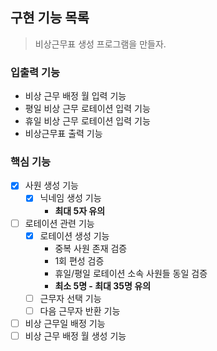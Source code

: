 ## 구현 기능 목록

> 비상근무표 생성 프로그램을 만들자.

### 입출력 기능

- 비상 근무 배정 월 입력 기능
- 평일 비상 근무 로테이션 입력 기능
- 휴일 비상 근무 로테이션 입력 기능
- 비상근무표 출력 기능

### 핵심 기능

- [x] 사원 생성 기능
    - [x] 닉네임 생성 기능
        - **최대 5자 유의**
- [ ] 로테이션 관련 기능
    - [x] 로테이션 생성 기능
        - 중복 사원 존재 검증
        - 1회 편성 검증
        - 휴일/평일 로테이션 소속 사원들 동일 검증
        - **최소 5명 - 최대 35명 유의**
    - [ ] 근무자 선택 기능
    - [ ] 다음 근무자 반환 기능
- [ ] 비상 근무일 배정 기능
- [ ] 비상 근무 배정 월 생성 기능